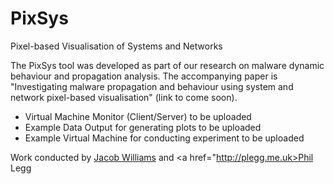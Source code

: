 # PixSys
Pixel-based Visualisation of Systems and Networks

The PixSys tool was developed as part of our research on malware dynamic behaviour and propagation analysis. The accompanying paper is "Investigating malware propagation and behaviour using system and network pixel-based visualisation" (link to come soon).

- Virtual Machine Monitor (Client/Server) to be uploaded
- Example Data Output for generating plots to be uploaded
- Example Virtual Machine for conducting experiment to be uploaded

Work conducted by <a href="https://github.com/snoozyrests">Jacob Williams</a> and <a href="http://plegg.me.uk>Phil Legg</a>

